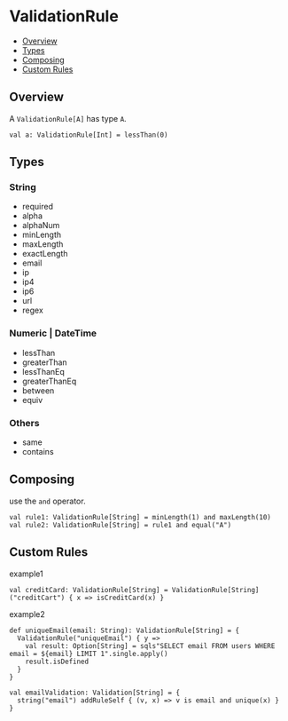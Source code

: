 # ValidationRule

* [Overview](validation-rule.md#overview)
* [Types](validation-rule.md#types)
* [Composing](validation-rule.md#composing)
* [Custom Rules](validation-rule.md#custom-rules)

## Overview

A `ValidationRule[A]` has type `A`.

```
val a: ValidationRule[Int] = lessThan(0)
```

## Types

### String

- required
- alpha
- alphaNum
- minLength
- maxLength
- exactLength
- email
- ip
- ip4
- ip6
- url
- regex

### Numeric | DateTime

- lessThan
- greaterThan
- lessThanEq
- greaterThanEq
- between
- equiv

### Others

- same
- contains

## Composing

use the `and` operator.

```
val rule1: ValidationRule[String] = minLength(1) and maxLength(10)
val rule2: ValidationRule[String] = rule1 and equal("A")
```

## Custom Rules

example1

```
val creditCard: ValidationRule[String] = ValidationRule[String]("creditCart") { x => isCreditCard(x) }
```

example2

```
def uniqueEmail(email: String): ValidationRule[String] = {
  ValidationRule("uniqueEmail") { y =>
    val result: Option[String] = sqls"SELECT email FROM users WHERE email = ${email} LIMIT 1".single.apply()
    result.isDefined
  }
}

val emailValidation: Validation[String] = {
  string("email") addRuleSelf { (v, x) => v is email and unique(x) }
}
```

